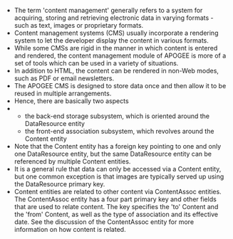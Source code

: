 - The term 'content management' generally refers to a system for acquiring, storing and retrieving electronic data in varying formats - such as text, images or proprietary formats.
- Content management systems (CMS) usually incorporate a rendering system to let the developer display the content in various formats.
- While some CMSs are rigid in the manner in which content is entered and rendered, the content management module of APOGEE is more of a set of tools which can be used in a variety of situations.
- In addition to HTML, the content can be rendered in non-Web modes, such as PDF or email newsletters.
- The APOGEE CMS is designed to store data once and then allow it to be reused in multiple arrangements.
- Hence, there are basically two aspects
- <ul>
      <li>the back-end storage subsystem, which is oriented around the DataResource entity</li>
      <li>the front-end association subsystem, which revolves around the Content entity</li>
  </ul>
- Note that the Content entity has a foreign key pointing to one and only one DataResource entity, but the same DataResource entity can be referenced by multiple Content entities.
- It is a general rule that data can only be accessed via a Content entity, but one common exception is that images are typically served up using the DataResource primary key.
- Content entities are related to other content via ContentAssoc entities. The ContentAssoc entity has a four part primary key and other fields that are used to relate content. The key specifies the 'to' Content and the 'from' Content, as well as the type of association and its effective date. See the discussion of the ContentAssoc entity for more information on how content is related.